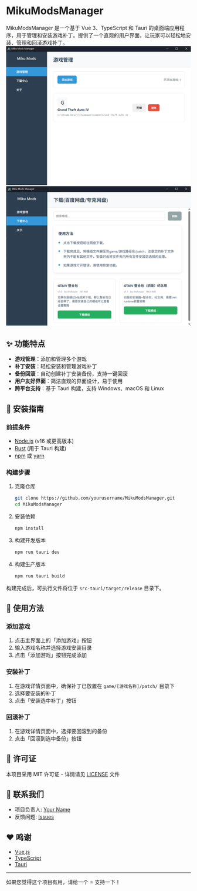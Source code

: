 # MikuModsManager
MikuModsManager 是一个基于 Vue 3、TypeScript 和 Tauri 的桌面端应用程序，用于管理和安装游戏补丁。提供了一个直观的用户界面，让玩家可以轻松地安装、管理和回滚游戏补丁。
![MikuModsManager Logo](public/1.png)
![MikuModsManager Logo](public/2.png)
## ✨ 功能特点

- **游戏管理**：添加和管理多个游戏
- **补丁安装**：轻松安装和管理游戏补丁
- **备份回滚**：自动创建补丁安装备份，支持一键回滚
- **用户友好界面**：简洁直观的界面设计，易于使用
- **跨平台支持**：基于 Tauri 构建，支持 Windows、macOS 和 Linux

## 🚀 安装指南

### 前提条件

- [Node.js](https://nodejs.org/) (v16 或更高版本)
- [Rust](https://www.rust-lang.org/) (用于 Tauri 构建)
- [npm](https://www.npmjs.com/) 或 [yarn](https://yarnpkg.com/)

### 构建步骤

1. 克隆仓库
   ```bash
   git clone https://github.com/yourusername/MikuModsManager.git
   cd MikuModsManager
   ```

2. 安装依赖
   ```bash
   npm install
   ```

3. 构建开发版本
   ```bash
   npm run tauri dev
   ```

4. 构建生产版本
   ```bash
   npm run tauri build
   ```

构建完成后，可执行文件将位于 `src-tauri/target/release` 目录下。

## 📖 使用方法

### 添加游戏

1. 点击主界面上的「添加游戏」按钮
2. 输入游戏名称并选择游戏安装目录
3. 点击「添加游戏」按钮完成添加

### 安装补丁

1. 在游戏详情页面中，确保补丁已放置在 `game/[游戏名称]/patch/` 目录下
2. 选择要安装的补丁
3. 点击「安装选中补丁」按钮

### 回滚补丁

1. 在游戏详情页面中，选择要回滚到的备份
2. 点击「回滚到选中备份」按钮

## 📝 许可证

本项目采用 MIT 许可证 - 详情请见 [LICENSE](LICENSE) 文件

## 💬 联系我们

- 项目负责人: [Your Name](https://github.com/shshouse)
- 反馈问题: [Issues](https://github.com/shshouse/MikuModsManager/issues)

## ❤️ 鸣谢

- [Vue.js](https://vuejs.org/)
- [TypeScript](https://www.typescriptlang.org/)
- [Tauri](https://tauri.app/)

---

如果您觉得这个项目有用，请给一个 ⭐️ 支持一下！